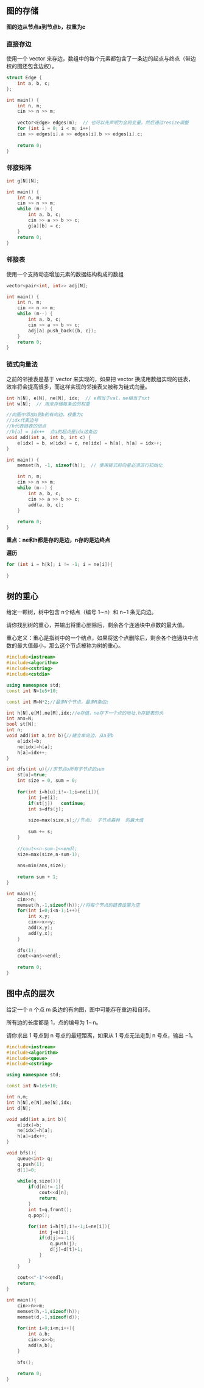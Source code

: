 ## 图的存储

**图的边从节点a到节点b，权重为c**

### 直接存边
使用一个 vector 来存边，数组中的每个元素都包含了一条边的起点与终点（带边权的图还包含边权）。

```c++
struct Edge {
    int a, b, c;
};

int main() {
    int n, m;
    cin >> n >> m;
    
    vector<Edge> edges(m);  // 也可以先声明为全局变量，然后通过resize调整
	for (int i = 0; i < m; i++)
   	cin >> edges[i].a >> edges[i].b >> edges[i].c;
	
	return 0;
}
```
### 邻接矩阵

```c++
int g[N][N];

int main() {
    int n, m;
    cin >> n >> m;
    while (m--) {
        int a, b, c;
        cin >> a >> b >> c;
        g[a][b] = c;
    }
    return 0;
}
```

### 邻接表

使用一个支持动态增加元素的数据结构构成的数组
```c++
vector<pair<int, int>> adj[N];

int main() {
    int n, m;
    cin >> n >> m;
    while (m--) {
        int a, b, c;
        cin >> a >> b >> c;
        adj[a].push_back({b, c});
    }
    return 0;
}
```

### 链式向量法
之前的邻接表是基于 vector 来实现的，如果把 vector 换成用数组实现的链表，效率将会提高很多，而这样实现的邻接表又被称为链式向量。

```c++
int h[N], e[N], ne[N], idx;  // e相当于val，ne相当于nxt
int w[N];  // 用来存储每条边的权重

//向图中添加a到b的有向边，权重为c
//idx代表边号
//h代表链表的结点
//h[a] = idx++  点a的起点是idx这条边
void add(int a, int b, int c) {
    e[idx] = b, w[idx] = c, ne[idx] = h[a], h[a] = idx++;
}

int main() {
    memset(h, -1, sizeof(h));  // 使用链式前向星必须进行初始化

    int n, m;
    cin >> n >> m;
    while (m--) {
        int a, b, c;
        cin >> a >> b >> c;
        add(a, b, c);
    }
    
    return 0;
}
```

**重点：ne和h都是存的是边，n存的是边终点**

**遍历**

```c++
for (int i = h[k]; i != -1; i = ne[i]){
    
}
```

## 树的重心

给定一颗树，树中包含 n个结点（编号 1∼n）和 n−1 条无向边。

请你找到树的重心，并输出将重心删除后，剩余各个连通块中点数的最大值。

重心定义：重心是指树中的一个结点，如果将这个点删除后，剩余各个连通块中点数的最大值最小，那么这个节点被称为树的重心。

```C++
#include<iostream>
#include<algorithm>
#include<cstring>
#include<cstdio>

using namespace std;
const int N=1e5+10;

const int M=N*2;//最多N个节点，最多M条边;

int h[N],e[M],ne[M],idx;//e存值，ne存下一个点的地址,h存链表的头
int ans=N;
bool st[N];
int n;
void add(int a,int b){//建立单向边，从a至b
    e[idx]=b;
    ne[idx]=h[a];
    h[a]=idx++;
}

int dfs(int u){//求节点u所有子节点的sum
    st[u]=true;
    int size = 0, sum = 0;
    
    for(int i=h[u];i!=-1;i=ne[i]){
        int j=e[i];
        if(st[j])   continue;
        int s=dfs(j);
        
        size=max(size,s);//节点u  子节点森林  的最大值
        
        sum += s;
    }
    
    //cout<<n-sum-1<<endl;
    size=max(size,n-sum-1);
  
    ans=min(ans,size);
    
    return sum + 1;
}

int main(){
    cin>>n;
    memset(h,-1,sizeof(h));//将每个节点的链表设置为空
    for(int i=0;i<n-1;i++){
        int x,y;
        cin>>x>>y;
        add(x,y);
        add(y,x);
    }
    
    dfs(1);
    cout<<ans<<endl;
    
    return 0;
}

```

## 图中点的层次

给定一个 n 个点 m 条边的有向图，图中可能存在重边和自环。

所有边的长度都是 1，点的编号为 1∼n。

请你求出 1 号点到 n 号点的最短距离，如果从 1 号点无法走到 n 号点，输出 −1。

```c++
#include<iostream>
#include<algorithm>
#include<queue>
#include<cstring>

using namespace std;

const int N=1e5+10;

int n,m;
int h[N],e[N],ne[N],idx;
int d[N];

void add(int a,int b){
    e[idx]=b;
    ne[idx]=h[a];
    h[a]=idx++;
}

void bfs(){
    queue<int> q;
    q.push(1);
    d[1]=0;
    
    while(q.size()){
        if(d[n]!=-1){
            cout<<d[n];
            return;
        }
        int t=q.front();
        q.pop();
        
        for(int i=h[t];i!=-1;i=ne[i]){
            int j=e[i];
            if(d[j]==-1){
                q.push(j);
                d[j]=d[t]+1;
            }
        } 
    }
    
    cout<<"-1"<<endl;
    return;
}

int main(){
    cin>>n>>m;
    memset(h,-1,sizeof(h));
    memset(d,-1,sizeof(d));
    
    for(int i=0;i<m;i++){
        int a,b;
        cin>>a>>b;
        add(a,b);
    }
    
    bfs();
    
    return 0;
}

```



